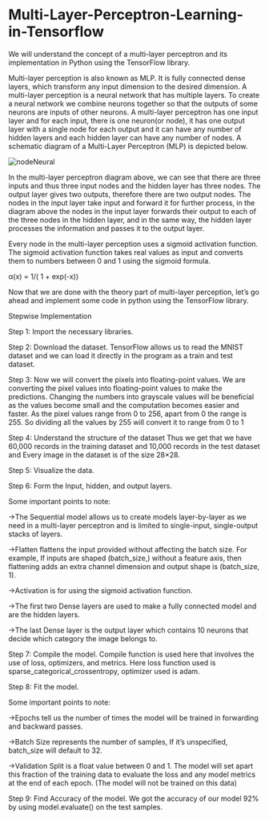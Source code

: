 # Multi-Layer-Perceptron-Learning-in-Tensorflow
We will understand the concept of a multi-layer perceptron and its implementation in Python using the TensorFlow library.

Multi-layer perception is also known as MLP. It is fully connected dense layers, which transform any input dimension to the desired dimension. A multi-layer perception is a neural network that has multiple layers. To create a neural network we combine neurons together so that the outputs of some neurons are inputs of other neurons.
A multi-layer perceptron has one input layer and for each input, there is one neuron(or node), it has one output layer with a single node for each output and it can have any number of hidden layers and each hidden layer can have any number of nodes. A schematic diagram of a Multi-Layer Perceptron (MLP) is depicted below.

![nodeNeural](https://github.com/user-attachments/assets/e31f7821-1958-4043-b61a-ea5f381f08a4)

In the multi-layer perceptron diagram above, we can see that there are three inputs and thus three input nodes and the hidden layer has three nodes. The output layer gives two outputs, therefore there are two output nodes. The nodes in the input layer take input and forward it for further process, in the diagram above the nodes in the input layer forwards their output to each of the three nodes in the hidden layer, and in the same way, the hidden layer processes the information and passes it to the output layer. 

Every node in the multi-layer perception uses a sigmoid activation function. The sigmoid activation function takes real values as input and converts them to numbers between 0 and 1 using the sigmoid formula.

α(x) = 1/( 1 + exp(-x))

Now that we are done with the theory part of multi-layer perception, let’s go ahead and implement some code in python using the TensorFlow library.

Stepwise Implementation 

Step 1: Import the necessary libraries.

Step 2: Download the dataset.
        TensorFlow allows us to read the MNIST dataset and we can load it directly in the program as a train and test dataset.
        
Step 3: Now we will convert the pixels into floating-point values.
        We are converting the pixel values into floating-point values to make the predictions. Changing the numbers into grayscale values will be beneficial as the values 
        become small and the computation becomes easier and faster. As the pixel values range from 0 to 256, apart from 0 the range is 255. So dividing all the values by 255 
        will convert it to range from 0 to 1
        
Step 4: Understand the structure of the dataset
        Thus we get that we have 60,000 records in the training dataset and 10,000 records in the test dataset and Every image in the dataset is of the size 28×28.

Step 5: Visualize the data.

Step 6: Form the Input, hidden, and output layers.

Some important points to note:

->The Sequential model allows us to create models layer-by-layer as we need in a multi-layer perceptron and is limited to single-input, single-output stacks of layers.

->Flatten flattens the input provided without affecting the batch size. For example, If inputs are shaped (batch_size,) without a feature axis, then flattening adds an extra 
  channel dimension and output shape is (batch_size, 1).

->Activation is for using the sigmoid activation function.

->The first two Dense layers are used to make a fully connected model and are the hidden layers.

->The last Dense layer is the output layer which contains 10 neurons that decide which category the image belongs to.

Step 7: Compile the model.
        Compile function is used here that involves the use of loss, optimizers, and metrics. Here loss function used is sparse_categorical_crossentropy, optimizer used is 
        adam.

Step 8: Fit the model.

Some important points to note:

->Epochs tell us the number of times the model will be trained in forwarding and backward passes.

->Batch Size represents the number of samples, If it’s unspecified, batch_size will default to 32.

->Validation Split is a float value between 0 and 1. The model will set apart this fraction of the training data to evaluate the loss and any model metrics at the end of 
  each epoch. (The model will not be trained on this data)

Step 9: Find Accuracy of the model.
        We got the accuracy of our model 92% by using model.evaluate() on the test samples.
        
